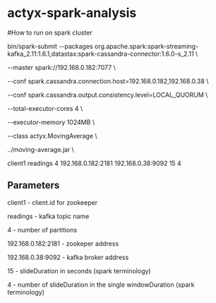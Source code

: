 # actyx-spark-analysis


#How to run on spark cluster

bin/spark-submit --packages org.apache.spark:spark-streaming-kafka_2.11:1.6.1,datastax:spark-cassandra-connector:1.6.0-s_2.11 \

  --master spark://192.168.0.182:7077 \
  
  --conf spark.cassandra.connection.host=192.168.0.182,192.168.0.38 \
  
  --conf spark.cassandra.output.consistency.level=LOCAL_QUORUM \
  
  --total-executor-cores 4 \
  
  --executor-memory 1024MB \
  
  --class actyx.MovingAverage \
  
  ../moving-average.jar \
  
  client1 readings 4 192.168.0.182:2181 192.168.0.38:9092 15 4

## Parameters 

client1 - client.id for zookeeper

readings - kafka topic name

4 - number of partitions  

192.168.0.182:2181 - zookeper address

192.168.0.38:9092 - kafka broker address 

15 - slideDuration in seconds (spark terminology)
 
4 - number of slideDuration in the single windowDuration (spark terminology) 

